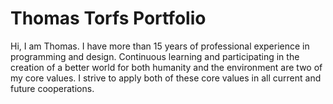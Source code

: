 # Thomas Torfs Portfolio

Hi, I am Thomas. I have more than 15 years of professional experience in programming and design. Continuous learning and participating in the creation of a better world for both humanity and the environment are two of my core values. I strive to apply both of these core values in all current and future cooperations.
